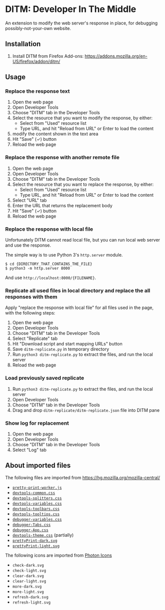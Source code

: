 # DITM: Developer In The Middle

An extension to modify the web server's response in place,
for debugging possibly-not-your-own website.

## Installation

  1. Install DITM from Firefox Add-ons: https://addons.mozilla.org/en-US/firefox/addon/ditm/

## Usage

### Replace the response text

  1. Open the web page
  1. Open Developer Tools
  1. Choose "DITM" tab in the Developer Tools
  1. Select the resource that you want to modify the response, by either:
     - Select from "Used" resource list
     - Type URL, and hit "Reload from URL" or Enter to load the content
  1. modify the content shown in the text area
  1. Hit "Save" (✓) button
  1. Reload the web page

### Replace the response with another remote file

  1. Open the web page
  1. Open Developer Tools
  1. Choose "DITM" tab in the Developer Tools
  1. Select the resource that you want to replace the response, by either:
     - Select from "Used" resource list
     - Type URL, and hit "Reload from URL" or Enter to load the content
  1. Select "URL" tab
  1. Enter the URL that returns the replacement body
  1. Hit "Save" (✓) button
  1. Reload the web page

### Replace the response with local file

Unfortunately DITM cannot read local file, but you can run local web server and
use the response.

The simple way is to use Python 3's `http.server` module.

```
$ cd {DIRECTORY_THAT_CONTAINS_THE_FILE}
$ python3 -m http.server 8000
```

And use `http://localhost:8000/{FILENAME}`.

### Replicate all used files in local directory and replace the all responses with them

Apply "replace the response with local file" for all files used in the page, with the following steps:

  1. Open the web page
  1. Open Developer Tools
  1. Choose "DITM" tab in the Developer Tools
  1. Select "Replicate" tab
  1. Hit "Download script and start mapping URLs" button
  1. Save `ditm-replicate.py` in temporary directory
  1. Run `python3 ditm-replicate.py` to extract the files, and run the local server
  1. Reload the web page

### Load previously saved replicate

  1. Run `python3 ditm-replicate.py` to extract the files, and run the local server
  1. Open Developer Tools
  1. Choose "DITM" tab in the Developer Tools
  1. Drag and drop `ditm-replicate/ditm-replicate.json` file into DITM pane

### Show log for replacement

  1. Open the web page
  1. Open Developer Tools
  1. Choose "DITM" tab in the Developer Tools
  1. Select "Log" tab

## About imported files

The following files are imported from https://hg.mozilla.org/mozilla-central/
  * [`pretty-print-worker.js`](https://hg.mozilla.org/mozilla-central/raw-file/tip/devtools/client/debugger/dist/pretty-print-worker.js)
  * [`devtools-common.css`](https://hg.mozilla.org/mozilla-central/raw-file/tip/devtools/client/themes/common.css)
  * [`devtools-splitters.css`](https://hg.mozilla.org/mozilla-central/raw-file/tip/devtools/client/themes/splitters.css)
  * [`devtools-variables.css`](https://hg.mozilla.org/mozilla-central/raw-file/tip/devtools/client/themes/variables.css)
  * [`devtools-toolbars.css`](https://hg.mozilla.org/mozilla-central/raw-file/tip/devtools/client/themes/toolbars.css)
  * [`devtools-tooltips.css`](https://hg.mozilla.org/mozilla-central/raw-file/tip/devtools/client/themes/tooltips.css)
  * [`debugger-variables.css`](https://hg.mozilla.org/mozilla-central/raw-file/tip/devtools/client/debugger/src/components/variables.css)
  * [`debugger-Tabs.css`](https://hg.mozilla.org/mozilla-central/raw-file/tip/devtools/client/debugger/src/components/Editor/Tabs.css)
  * [`debugger-App.css`](https://hg.mozilla.org/mozilla-central/raw-file/tip/devtools/client/debugger/src/components/App.css)
  * [`devtools-theme.css`](https://hg.mozilla.org/mozilla-central/raw-file/tip/devtools/client/themes/light-theme.css) (partially)
  * [`prettyPrint-dark.svg`](https://hg.mozilla.org/mozilla-central/raw-file/tip/devtools/client/debugger/images/prettyPrint.svg)
  * [`prettyPrint-light.svg`](https://hg.mozilla.org/mozilla-central/raw-file/tip/devtools/client/debugger/images/prettyPrint.svg)

The following icons are imported from [Photon Icons](https://design.firefox.com/icons/viewer/)

  * `check-dark.svg`
  * `check-light.svg`
  * `clear-dark.svg`
  * `clear-light.svg`
  * `more-dark.svg`
  * `more-light.svg`
  * `refresh-dark.svg`
  * `refresh-light.svg`
